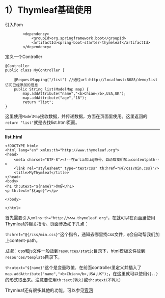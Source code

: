 # 1）Thymleaf基础使用

引入Pom

```
        <dependency>
            <groupId>org.springframework.boot</groupId>
            <artifactId>spring-boot-starter-thymeleaf</artifactId>
        </dependency>
```

定义一个Controller

```
@Controller
public class MyController {

    @RequestMapping("/list") //通过url:http://localhost:8088/demo/list  访问已经添加的信息
    public String list(ModelMap map) {
        map.addAttribute("name","<b>Chian</b>,USA,UK");
        map.addAttribute("age","18");
        return "list";
}
```

这里使用`ModelMap`接收数据，并传递数据，方面在页面里使用。这里返回的`return "list"`就是去找list.html页面。

---

**list.html**

```
<!DOCTYPE html>
<html lang="en" xmlns:th="http://www.thymeleaf.org">
<head>
    <meta charset="UTF-8"><!--在url上加上@符号，自动帮我们加上contentpath-->
    <link rel="stylesheet" type="text/css" th:href="@{/css/min.css}"/>
    <title>MyThymleaf</title>
</head>
<body>
<h1 th:utext="${name}">你好</h1>
<p th:text="${age}"></p>

</body>

</html>
```

首先需要引入`xmlns:th="http://www.thymeleaf.org"`，在就可以在页面里使用Thymleaf的相关指令。页面涉及如下几点：

`th:href="@{/css/min.css}"`这个指令，通知去哪里找css文件，`@`会自动帮我们加上content-path。

*注意*：css和js文件一般放到`resources/static`目录下，html模板文件放到`resources/template`目录下。

`th:utext="${name}"`这个是变量取值，在前面controller里定义并插入了`map.addAttribute("name","<b>Chian</b>,USA,UK");`，在这里就可以使用`${..}`的形式取出来。注意要使用`th:text(转义)`或`th:utext(不转义)`

Thymleaf还有很多其他的功能，可以参见[官网](https://www.thymeleaf.org/documentation.html)


